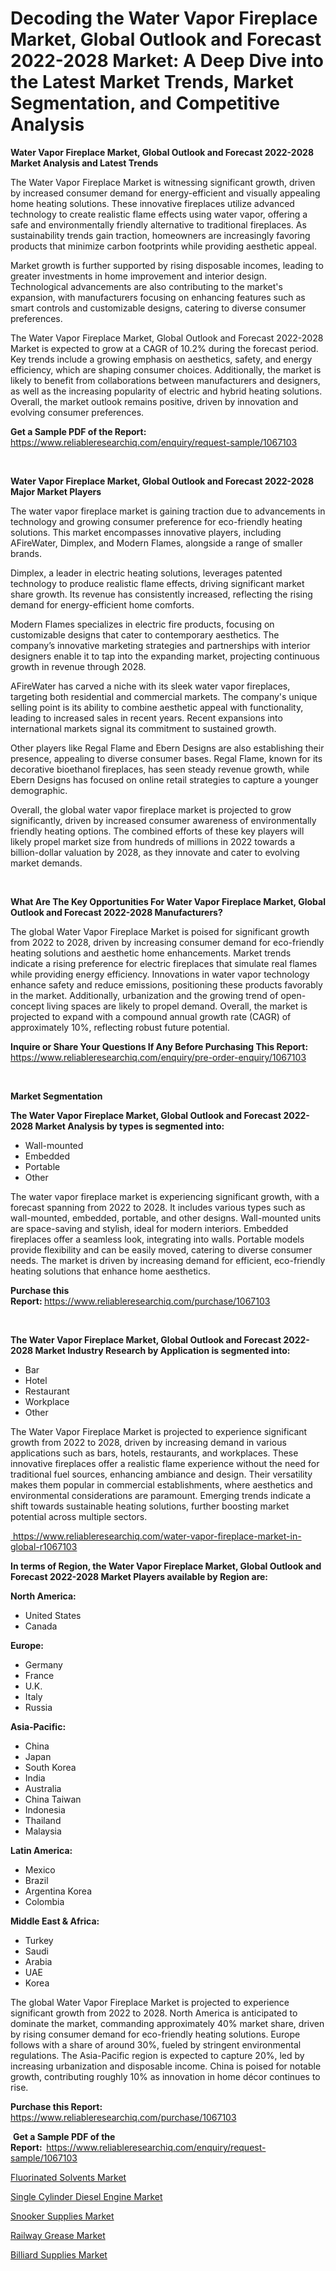 <p><h1>Decoding the Water Vapor Fireplace Market, Global Outlook and Forecast 2022-2028 Market: A Deep Dive into the Latest Market Trends, Market Segmentation, and Competitive Analysis</h1></p><p><strong>Water Vapor Fireplace Market, Global Outlook and Forecast 2022-2028 Market Analysis and Latest Trends</strong></p>
<p><p>The Water Vapor Fireplace Market is witnessing significant growth, driven by increased consumer demand for energy-efficient and visually appealing home heating solutions. These innovative fireplaces utilize advanced technology to create realistic flame effects using water vapor, offering a safe and environmentally friendly alternative to traditional fireplaces. As sustainability trends gain traction, homeowners are increasingly favoring products that minimize carbon footprints while providing aesthetic appeal.</p><p>Market growth is further supported by rising disposable incomes, leading to greater investments in home improvement and interior design. Technological advancements are also contributing to the market's expansion, with manufacturers focusing on enhancing features such as smart controls and customizable designs, catering to diverse consumer preferences.</p><p>The Water Vapor Fireplace Market, Global Outlook and Forecast 2022-2028 Market is expected to grow at a CAGR of 10.2% during the forecast period. Key trends include a growing emphasis on aesthetics, safety, and energy efficiency, which are shaping consumer choices. Additionally, the market is likely to benefit from collaborations between manufacturers and designers, as well as the increasing popularity of electric and hybrid heating solutions. Overall, the market outlook remains positive, driven by innovation and evolving consumer preferences.</p></p>
<p><strong>Get a Sample PDF of the Report:&nbsp;</strong> <a href="https://www.reliableresearchiq.com/enquiry/request-sample/1067103">https://www.reliableresearchiq.com/enquiry/request-sample/1067103</a></p>
<p>&nbsp;</p>
<p><strong>Water Vapor Fireplace Market, Global Outlook and Forecast 2022-2028 Major Market Players</strong></p>
<p><p>The water vapor fireplace market is gaining traction due to advancements in technology and growing consumer preference for eco-friendly heating solutions. This market encompasses innovative players, including AFireWater, Dimplex, and Modern Flames, alongside a range of smaller brands.</p><p>Dimplex, a leader in electric heating solutions, leverages patented technology to produce realistic flame effects, driving significant market share growth. Its revenue has consistently increased, reflecting the rising demand for energy-efficient home comforts.</p><p>Modern Flames specializes in electric fire products, focusing on customizable designs that cater to contemporary aesthetics. The company’s innovative marketing strategies and partnerships with interior designers enable it to tap into the expanding market, projecting continuous growth in revenue through 2028.</p><p>AFireWater has carved a niche with its sleek water vapor fireplaces, targeting both residential and commercial markets. The company's unique selling point is its ability to combine aesthetic appeal with functionality, leading to increased sales in recent years. Recent expansions into international markets signal its commitment to sustained growth.</p><p>Other players like Regal Flame and Ebern Designs are also establishing their presence, appealing to diverse consumer bases. Regal Flame, known for its decorative bioethanol fireplaces, has seen steady revenue growth, while Ebern Designs has focused on online retail strategies to capture a younger demographic.</p><p>Overall, the global water vapor fireplace market is projected to grow significantly, driven by increased consumer awareness of environmentally friendly heating options. The combined efforts of these key players will likely propel market size from hundreds of millions in 2022 towards a billion-dollar valuation by 2028, as they innovate and cater to evolving market demands.</p></p>
<p>&nbsp;</p>
<p><strong>What Are The Key Opportunities For Water Vapor Fireplace Market, Global Outlook and Forecast 2022-2028 Manufacturers?</strong></p>
<p><p>The global Water Vapor Fireplace Market is poised for significant growth from 2022 to 2028, driven by increasing consumer demand for eco-friendly heating solutions and aesthetic home enhancements. Market trends indicate a rising preference for electric fireplaces that simulate real flames while providing energy efficiency. Innovations in water vapor technology enhance safety and reduce emissions, positioning these products favorably in the market. Additionally, urbanization and the growing trend of open-concept living spaces are likely to propel demand. Overall, the market is projected to expand with a compound annual growth rate (CAGR) of approximately 10%, reflecting robust future potential.</p></p>
<p><strong>Inquire or Share Your Questions If Any Before Purchasing This Report:</strong> <a href="https://www.reliableresearchiq.com/enquiry/pre-order-enquiry/1067103">https://www.reliableresearchiq.com/enquiry/pre-order-enquiry/1067103</a></p>
<p>&nbsp;</p>
<p><strong>Market Segmentation</strong></p>
<p><strong>The Water Vapor Fireplace Market, Global Outlook and Forecast 2022-2028 Market Analysis by types is segmented into:</strong></p>
<p><ul><li>Wall-mounted</li><li>Embedded</li><li>Portable</li><li>Other</li></ul></p>
<p><p>The water vapor fireplace market is experiencing significant growth, with a forecast spanning from 2022 to 2028. It includes various types such as wall-mounted, embedded, portable, and other designs. Wall-mounted units are space-saving and stylish, ideal for modern interiors. Embedded fireplaces offer a seamless look, integrating into walls. Portable models provide flexibility and can be easily moved, catering to diverse consumer needs. The market is driven by increasing demand for efficient, eco-friendly heating solutions that enhance home aesthetics.</p></p>
<p><strong>Purchase this Report:&nbsp;</strong><a href="https://www.reliableresearchiq.com/purchase/1067103">https://www.reliableresearchiq.com/purchase/1067103</a></p>
<p>&nbsp;</p>
<p><strong>The Water Vapor Fireplace Market, Global Outlook and Forecast 2022-2028 Market Industry Research by Application is segmented into:</strong></p>
<p><ul><li>Bar</li><li>Hotel</li><li>Restaurant</li><li>Workplace</li><li>Other</li></ul></p>
<p><p>The Water Vapor Fireplace Market is projected to experience significant growth from 2022 to 2028, driven by increasing demand in various applications such as bars, hotels, restaurants, and workplaces. These innovative fireplaces offer a realistic flame experience without the need for traditional fuel sources, enhancing ambiance and design. Their versatility makes them popular in commercial establishments, where aesthetics and environmental considerations are paramount. Emerging trends indicate a shift towards sustainable heating solutions, further boosting market potential across multiple sectors.</p></p>
<p><a href="https://www.reliableresearchiq.com/water-vapor-fireplace-market-in-global-r1067103">&nbsp;https://www.reliableresearchiq.com/water-vapor-fireplace-market-in-global-r1067103</a></p>
<p><strong>In terms of Region, the Water Vapor Fireplace Market, Global Outlook and Forecast 2022-2028 Market Players available by Region are:</strong></p>
<p>
    <p> <strong> North America: </strong>
        <ul>
            <li>United States</li>
            <li>Canada</li>
        </ul>
        </p> 
    <p> <strong> Europe: </strong>
        <ul>
            <li>Germany</li>
            <li>France</li>
            <li>U.K.</li>
            <li>Italy</li>
            <li>Russia</li>
        </ul>
        </p> 
    <p> <strong> Asia-Pacific: </strong>
        <ul>
            <li>China</li>
            <li>Japan</li>
            <li>South Korea</li>
            <li>India</li>
            <li>Australia</li>
            <li>China Taiwan</li>
            <li>Indonesia</li>
            <li>Thailand</li>
            <li>Malaysia</li>
        </ul>
        </p> 
    <p> <strong> Latin America: </strong>
        <ul>
            <li>Mexico</li>
            <li>Brazil</li>
            <li>Argentina Korea</li>
            <li>Colombia</li>
        </ul>
        </p> 
    <p> <strong> Middle East & Africa: </strong>
        <ul>
            <li>Turkey</li>
            <li>Saudi</li>
            <li>Arabia</li>
            <li>UAE</li>
            <li>Korea</li>
        </ul>
    </p>
    </p>
<p><p>The global Water Vapor Fireplace Market is projected to experience significant growth from 2022 to 2028. North America is anticipated to dominate the market, commanding approximately 40% market share, driven by rising consumer demand for eco-friendly heating solutions. Europe follows with a share of around 30%, fueled by stringent environmental regulations. The Asia-Pacific region is expected to capture 20%, led by increasing urbanization and disposable income. China is poised for notable growth, contributing roughly 10% as innovation in home décor continues to rise.</p></p>
<p><strong>Purchase this Report: </strong><a href="https://www.reliableresearchiq.com/purchase/1067103">https://www.reliableresearchiq.com/purchase/1067103</a></p>
<p>&nbsp;<strong>Get a Sample PDF of the Report:&nbsp;&nbsp;</strong><a href="https://www.reliableresearchiq.com/enquiry/request-sample/1067103">https://www.reliableresearchiq.com/enquiry/request-sample/1067103</a></p>
<p><strong></strong></p>
<p><p><a href="https://issuu.com/reportprime-2/docs/fluorinated-solvents-market-size-20_e0b40e47804033">Fluorinated Solvents Market</a></p><p><a href="https://www.linkedin.com/pulse/market-leaders-laggards-global-single-cylinder-diesel-engine-trends-ff6tc?trackingId=vkPJOezXR1KC%2F1RfcLqqZw%3D%3D">Single Cylinder Diesel Engine Market</a></p><p><a href="https://medium.com/@ethanlehner1/the-global-snooker-supplies-market-is-expected-to-witness-a-compound-annual-growth-rate-cagr-of-ecb63e7a71c8">Snooker Supplies Market</a></p><p><a href="https://www.linkedin.com/pulse/driving-market-forces-railway-grease-trends-future-forecasts-xllfc?trackingId=rYx7DxEyRB6cVy6if7IDpw%3D%3D">Railway Grease Market</a></p><p><a href="https://medium.com/@ethanlehner1/the-growth-of-the-billiard-supplies-market-has-been-significant-driven-by-various-critical-13280e93656c">Billiard Supplies Market</a></p></p>